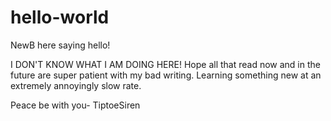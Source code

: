 # hello-world

NewB here saying hello!

I DON'T KNOW WHAT I AM DOING HERE! Hope all that read now and in the future are super patient with my bad writing. Learning something new at an extremely annoyingly slow rate.

Peace be with you- TiptoeSiren
